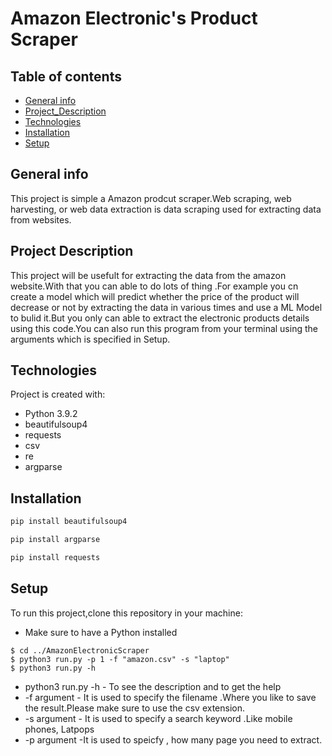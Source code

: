 # Amazon Electronic's Product Scraper

## Table of contents

* [General info](#general-info)
* [Project_Description](#Project_Description)
* [Technologies](#technologies)
* [Installation](#Installation)
* [Setup](#setup)


## General info
This project is simple a Amazon prodcut scraper.Web scraping, web harvesting, or web data extraction is data scraping used for extracting data from websites.



## Project Description
This project will be usefult for extracting the data from the amazon website.With that you can able to do lots of thing .For example you cn create a model which will predict whether the price of the product will decrease or not by extracting the data in various times and use a ML Model to bulid it.But you only can able to extract the electronic products details using this code.You can also run this program from your terminal using the arguments which is specified in Setup.

## Technologies
Project is created with:
* Python 3.9.2
* beautifulsoup4
* requests
* csv
* re
* argparse

## Installation

```bash
pip install beautifulsoup4
```

```bash
pip install argparse
```
```bash
pip install requests
```

## Setup
To run this project,clone this repository in your machine:

* Make sure to have a Python installed 

```
$ cd ../AmazonElectronicScraper
$ python3 run.py -p 1 -f "amazon.csv" -s "laptop"
$ python3 run.py -h 
```
* python3 run.py -h - To see the description and to get the help
* -f argument - It is used to specify the filename .Where you like to save the result.Please make sure to use the csv extension.
* -s argument - It is used to specify a search keyword .Like mobile phones, Latpops
* -p argument -It is used to speicfy , how many page you need to extract.
